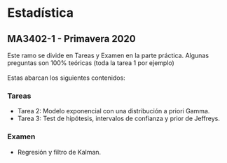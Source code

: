 # Estadística
## MA3402-1 - Primavera 2020

Este ramo se divide en Tareas y Examen en la parte práctica. Algunas preguntas son 100% teóricas (toda la tarea 1 por ejemplo) <br>
<br>
Estas abarcan los siguientes contenidos: <br>

### Tareas

- Tarea 2: Modelo exponencial con una distribución a priori Gamma.
- Tarea 3: Test de hipótesis, intervalos de confianza y prior de Jeffreys.
  
### Examen

- Regresión y filtro de Kalman.
